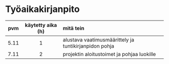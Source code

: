 # Työaikakirjanpito

|pvm|käytetty aika (h)|mitä tein|
|:---:|:-----:|:-----|
|5.11|1|alustava vaatimusmäärittely ja tuntikirjanpidon pohja|
|7.11|2| projektin aloitustoimet ja pohjaa luokille|
